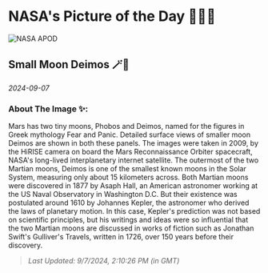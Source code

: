 
# NASA's Picture of the Day 🧑‍🚀💫

  ![NASA APOD](https://apod.nasa.gov/apod/image/2409/PIA11826.jpg)
  
  ## Small Moon Deimos 🪄🌌
  
  _2024-09-07_
  
  ### About The Image ✨: 
  
  Mars has two tiny moons, Phobos and Deimos, named for the figures in Greek mythology Fear and Panic. Detailed surface views of smaller moon Deimos are shown in both these panels. The images were taken in 2009, by the HiRISE camera on board the Mars Reconnaissance Orbiter spacecraft, NASA's long-lived interplanetary internet satellite. The outermost of the two Martian moons, Deimos is one of the smallest known moons in the Solar System, measuring only about 15 kilometers across.  Both Martian moons were discovered in 1877 by Asaph Hall, an American astronomer working at the US Naval Observatory in Washington D.C. But their existence was postulated around 1610 by Johannes Kepler, the astronomer who derived the laws of planetary motion. In this case, Kepler's prediction was not based on scientific principles, but his writings and ideas were so influential that the two Martian moons are discussed in works of fiction such as Jonathan Swift's Gulliver's Travels, written in 1726, over 150 years before their discovery.
  
  
  
  > _Last Updated: 9/7/2024, 2:10:26 PM (in GMT)_
  